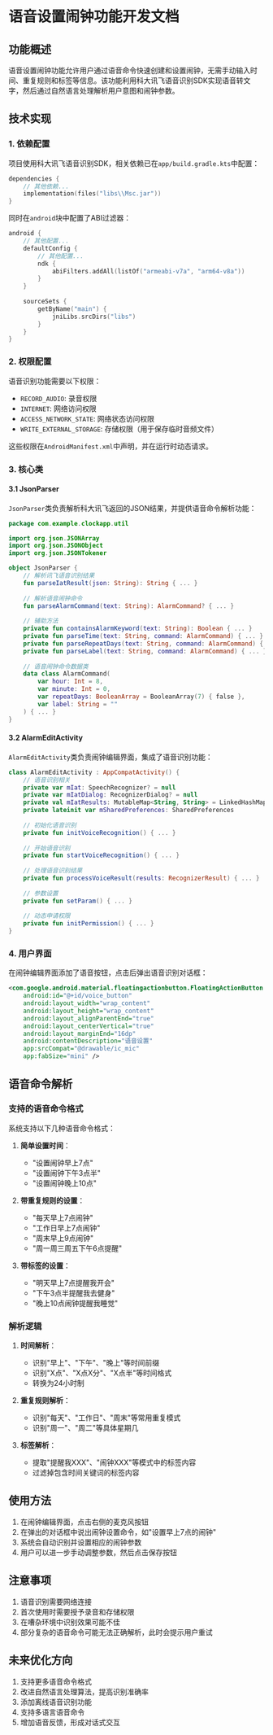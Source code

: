 # 语音设置闹钟功能开发文档

## 功能概述

语音设置闹钟功能允许用户通过语音命令快速创建和设置闹钟，无需手动输入时间、重复规则和标签等信息。该功能利用科大讯飞语音识别SDK实现语音转文字，然后通过自然语言处理解析用户意图和闹钟参数。

## 技术实现

### 1. 依赖配置

项目使用科大讯飞语音识别SDK，相关依赖已在`app/build.gradle.kts`中配置：

```kotlin
dependencies {
    // 其他依赖...
    implementation(files("libs\\Msc.jar"))
}
```

同时在`android`块中配置了ABI过滤器：

```kotlin
android {
    // 其他配置...
    defaultConfig {
        // 其他配置...
        ndk {
            abiFilters.addAll(listOf("armeabi-v7a", "arm64-v8a"))
        }
    }
    
    sourceSets {
        getByName("main") {
            jniLibs.srcDirs("libs")
        }
    }
}
```

### 2. 权限配置

语音识别功能需要以下权限：

- `RECORD_AUDIO`: 录音权限
- `INTERNET`: 网络访问权限
- `ACCESS_NETWORK_STATE`: 网络状态访问权限
- `WRITE_EXTERNAL_STORAGE`: 存储权限（用于保存临时音频文件）

这些权限在`AndroidManifest.xml`中声明，并在运行时动态请求。

### 3. 核心类

#### 3.1 JsonParser

`JsonParser`类负责解析科大讯飞返回的JSON结果，并提供语音命令解析功能：

```kotlin
package com.example.clockapp.util

import org.json.JSONArray
import org.json.JSONObject
import org.json.JSONTokener

object JsonParser {
    // 解析讯飞语音识别结果
    fun parseIatResult(json: String): String { ... }
    
    // 解析语音闹钟命令
    fun parseAlarmCommand(text: String): AlarmCommand? { ... }
    
    // 辅助方法
    private fun containsAlarmKeyword(text: String): Boolean { ... }
    private fun parseTime(text: String, command: AlarmCommand) { ... }
    private fun parseRepeatDays(text: String, command: AlarmCommand) { ... }
    private fun parseLabel(text: String, command: AlarmCommand) { ... }
    
    // 语音闹钟命令数据类
    data class AlarmCommand(
        var hour: Int = 8,
        var minute: Int = 0,
        var repeatDays: BooleanArray = BooleanArray(7) { false },
        var label: String = ""
    ) { ... }
}
```

#### 3.2 AlarmEditActivity

`AlarmEditActivity`类负责闹钟编辑界面，集成了语音识别功能：

```kotlin
class AlarmEditActivity : AppCompatActivity() {
    // 语音识别相关
    private var mIat: SpeechRecognizer? = null
    private var mIatDialog: RecognizerDialog? = null
    private val mIatResults: MutableMap<String, String> = LinkedHashMap()
    private lateinit var mSharedPreferences: SharedPreferences
    
    // 初始化语音识别
    private fun initVoiceRecognition() { ... }
    
    // 开始语音识别
    private fun startVoiceRecognition() { ... }
    
    // 处理语音识别结果
    private fun processVoiceResult(results: RecognizerResult) { ... }
    
    // 参数设置
    private fun setParam() { ... }
    
    // 动态申请权限
    private fun initPermission() { ... }
}
```

### 4. 用户界面

在闹钟编辑界面添加了语音按钮，点击后弹出语音识别对话框：

```xml
<com.google.android.material.floatingactionbutton.FloatingActionButton
    android:id="@+id/voice_button"
    android:layout_width="wrap_content"
    android:layout_height="wrap_content"
    android:layout_alignParentEnd="true"
    android:layout_centerVertical="true"
    android:layout_marginEnd="16dp"
    android:contentDescription="语音设置"
    app:srcCompat="@drawable/ic_mic"
    app:fabSize="mini" />
```

## 语音命令解析

### 支持的语音命令格式

系统支持以下几种语音命令格式：

1. **简单设置时间**：
   - "设置闹钟早上7点"
   - "设置闹钟下午3点半"
   - "设置闹钟晚上10点"

2. **带重复规则的设置**：
   - "每天早上7点闹钟"
   - "工作日早上7点闹钟"
   - "周末早上9点闹钟"
   - "周一周三周五下午6点提醒"

3. **带标签的设置**：
   - "明天早上7点提醒我开会"
   - "下午3点半提醒我去健身"
   - "晚上10点闹钟提醒我睡觉"

### 解析逻辑

1. **时间解析**：
   - 识别"早上"、"下午"、"晚上"等时间前缀
   - 识别"X点"、"X点X分"、"X点半"等时间格式
   - 转换为24小时制

2. **重复规则解析**：
   - 识别"每天"、"工作日"、"周末"等常用重复模式
   - 识别"周一"、"周二"等具体星期几

3. **标签解析**：
   - 提取"提醒我XXX"、"闹钟XXX"等模式中的标签内容
   - 过滤掉包含时间关键词的标签内容

## 使用方法

1. 在闹钟编辑界面，点击右侧的麦克风按钮
2. 在弹出的对话框中说出闹钟设置命令，如"设置早上7点的闹钟"
3. 系统会自动识别并设置相应的闹钟参数
4. 用户可以进一步手动调整参数，然后点击保存按钮

## 注意事项

1. 语音识别需要网络连接
2. 首次使用时需要授予录音和存储权限
3. 在嘈杂环境中识别效果可能不佳
4. 部分复杂的语音命令可能无法正确解析，此时会提示用户重试

## 未来优化方向

1. 支持更多语音命令格式
2. 改进自然语言处理算法，提高识别准确率
3. 添加离线语音识别功能
4. 支持多语言语音命令
5. 增加语音反馈，形成对话式交互 